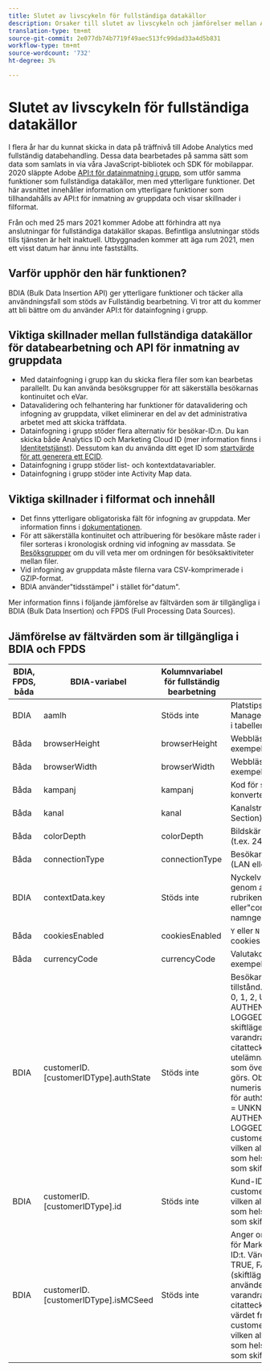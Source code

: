 ```yaml
---
title: Slutet av livscykeln för fullständiga datakällor
description: Orsaker till slutet av livscykeln och jämförelser mellan API:t för inmatning av gruppdata och fullständiga datakällor för databearbetning.
translation-type: tm+mt
source-git-commit: 2e077db74b7719f49aec513fc99dad33a4d5b831
workflow-type: tm+mt
source-wordcount: '732'
ht-degree: 3%

---
```



# Slutet av livscykeln för fullständiga datakällor

I flera år har du kunnat skicka in data på träffnivå till Adobe Analytics med fullständig databehandling. Dessa data bearbetades på samma sätt som data som samlats in via våra JavaScript-bibliotek och SDK för mobilappar. 2020 släppte Adobe [API:t för datainmatning i grupp](https://www.adobe.io/apis/experiencecloud/analytics/docs.html#!AdobeDocs/analytics-2.0-apis/master/bdia.md), som utför samma funktioner som fullständiga datakällor, men med ytterligare funktioner. Det här avsnittet innehåller information om ytterligare funktioner som tillhandahålls av API:t för inmatning av gruppdata och visar skillnader i filformat.

Från och med 25 mars 2021 kommer Adobe att förhindra att nya anslutningar för fullständiga datakällor skapas. Befintliga anslutningar stöds tills tjänsten är helt inaktuell. Utbyggnaden kommer att äga rum 2021, men ett visst datum har ännu inte fastställts.

## Varför upphör den här funktionen?

BDIA (Bulk Data Insertion API) ger ytterligare funktioner och täcker alla användningsfall som stöds av Fullständig bearbetning. Vi tror att du kommer att bli bättre om du använder API:t för datainfogning i grupp.

## Viktiga skillnader mellan fullständiga datakällor för databearbetning och API för inmatning av gruppdata

* Med datainfogning i grupp kan du skicka flera filer som kan bearbetas parallellt. Du kan använda besöksgrupper för att säkerställa besökarnas kontinuitet och eVar.
* Datavalidering och felhantering har funktioner för datavalidering och infogning av gruppdata, vilket eliminerar en del av det administrativa arbetet med att skicka träffdata.
* Datainfogning i grupp stöder flera alternativ för besökar-ID:n. Du kan skicka både Analytics ID och Marketing Cloud ID (mer information finns i [Identitetstjänst](https://experienceleague.adobe.com/docs/id-service/using/home.html)). Dessutom kan du använda ditt eget ID som [startvärde för att generera ett ECID](https://www.adobe.io/apis/experiencecloud/analytics/docs.html#!AdobeDocs/analytics-2.0-apis/master/bdia.md#customer-id-and-experience-cloud-visitor-id-seeds).
* Datainfogning i grupp stöder list- och kontextdatavariabler.
* Datainfogning i grupp stöder inte Activity Map data.

## Viktiga skillnader i filformat och innehåll

* Det finns ytterligare obligatoriska fält för infogning av gruppdata. Mer information finns i [dokumentationen](https://www.adobe.io/apis/experiencecloud/analytics/docs.html#!AdobeDocs/analytics-2.0-apis/master/bdia.md).
* För att säkerställa kontinuitet och attribuering för besökare måste rader i filer sorteras i kronologisk ordning vid infogning av massdata. Se [Besöksgrupper](https://www.adobe.io/apis/experiencecloud/analytics/docs.html#!AdobeDocs/analytics-2.0-apis/master/bdia.md#visitor-groups) om du vill veta mer om ordningen för besöksaktiviteter mellan filer.
* Vid infogning av gruppdata måste filerna vara CSV-komprimerade i GZIP-format.
* BDIA använder&quot;tidsstämpel&quot; i stället för&quot;datum&quot;.

Mer information finns i följande jämförelse av fältvärden som är tillgängliga i BDIA (Bulk Data Insertion) och FPDS (Full Processing Data Sources).

## Jämförelse av fältvärden som är tillgängliga i BDIA och FPDS

| BDIA, FPDS, båda | BDIA-variabel | Kolumnvariabel för fullständig bearbetning | Beskrivning |
| --- | --- | --- | --- |
| BDIA | aamlh | Stöds inte | Platstips för Adobe Audience Manager. Se giltiga ID-värden i tabellen nedan AAM region. |
| Båda | browserHeight | browserHeight | Webbläsarhöjd i pixlar (till exempel 768) |
| Båda | browserWidth | browserWidth | Webbläsarbredd i pixlar (till exempel 1024) |
| Båda | kampanj | kampanj | Kod för spårning av konverteringskampanj |
| Båda | kanal | kanal | Kanalsträng (till exempel Sport Section) |
| Båda | colorDepth | colorDepth | Bildskärmens färgdjup i bitar (t.ex. 24) |
| Båda | connectionType | connectionType | Besökarens anslutningstyp (LAN eller modem) |
| BDIA | contextData.key | Stöds inte | Nyckelvärdepar anges i genom att rubriken&quot;contextData.product&quot; eller&quot;contextData.color&quot; namnges |
| Båda | cookiesEnabled | cookiesEnabled | `Y` eller  `N` om besökaren stöder cookies från första part |
| Båda | currencyCode | currencyCode | Valutakod för intäkt (till exempel `USD`) |
| BDIA | customerID.[customerIDType].authState | Stöds inte | Besökarens autentiserade tillstånd. Värden som stöds är: 0, 1, 2, UNKNOWN, AUTHENTICATED, LOGGED_OUT eller &#39;&#39; (ej skiftlägeskänsligt). Två på varandra följande enkla citattecken (&#39;&#39;) gör att värdet utelämnas från frågesträngen, som översätts till 0 när träffen görs. Observera att de numeriska värden som stöds för authState anger följande: 0 = UNKNOWN, 1 = AUTHENTICATED, 2 = LOGGED_OUT. customerIDType kan vara vilken alfanumerisk sträng som helst, men ska betraktas som skiftlägeskänslig. |
| BDIA | customerID.[customerIDType].id | Stöds inte | Kund-ID som ska användas. customerIDType kan vara vilken alfanumerisk sträng som helst, men ska betraktas som skiftlägeskänslig. |
| BDIA | customerID.[customerIDType].isMCSeed | Stöds inte | Anger om detta är startvärdet för Marketing Cloud Visitor-ID:t. Värden som stöds är: 0, 1, TRUE, FALSE, &#39;&#39; (skiftlägesokänslig). Om du använder 0, FALSE eller två på varandra följande enkla citattecken (&#39;&#39;) utelämnas värdet från frågesträngen. customerIDType kan vara vilken alfanumerisk sträng som helst, men ska betraktas som skiftlägeskänslig. |
